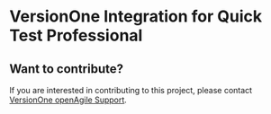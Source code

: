 # VersionOne Integration for Quick Test Professional

## Want to contribute?
If you are interested in contributing to this project, please contact [VersionOne openAgile Support](mailto:openAgileSupport@versionone.com).
